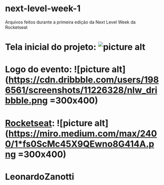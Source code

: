 # next-level-week-1
Arquivos feitos durante a primeira edição da Next Level Week da Rocketseat

# Tela inicial do projeto: ![picture alt](https://user-images.githubusercontent.com/38081852/83580830-6f63e200-a513-11ea-9a27-0a109ec1e4d0.png)
# Logo do evento: ![picture alt](https://cdn.dribbble.com/users/1986561/screenshots/11226328/nlw_dribbble.png =300x400)
# [Rocketseat](https://www.youtube.com/channel/UCSfwM5u0Kce6Cce8_S72olg): ![picture alt](https://miro.medium.com/max/2400/1*fs0ScMc45X9QEwno8G414A.png =300x400)

# LeonardoZanotti
